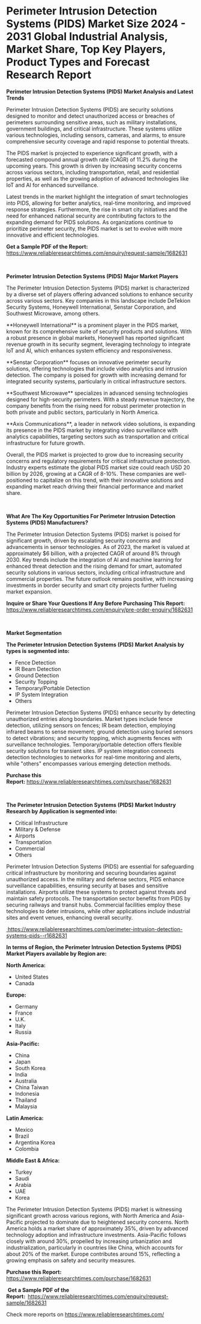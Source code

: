 <p><h1>Perimeter Intrusion Detection Systems (PIDS) Market Size 2024 - 2031 Global Industrial Analysis, Market Share, Top Key Players, Product Types and Forecast Research Report</h1></p><p><strong>Perimeter Intrusion Detection Systems (PIDS) Market Analysis and Latest Trends</strong></p>
<p><p>Perimeter Intrusion Detection Systems (PIDS) are security solutions designed to monitor and detect unauthorized access or breaches of perimeters surrounding sensitive areas, such as military installations, government buildings, and critical infrastructure. These systems utilize various technologies, including sensors, cameras, and alarms, to ensure comprehensive security coverage and rapid response to potential threats.</p><p>The PIDS market is projected to experience significant growth, with a forecasted compound annual growth rate (CAGR) of 11.2% during the upcoming years. This growth is driven by increasing security concerns across various sectors, including transportation, retail, and residential properties, as well as the growing adoption of advanced technologies like IoT and AI for enhanced surveillance.</p><p>Latest trends in the market highlight the integration of smart technologies into PIDS, allowing for better analytics, real-time monitoring, and improved response strategies. Furthermore, the rise in smart city initiatives and the need for enhanced national security are contributing factors to the expanding demand for PIDS solutions. As organizations continue to prioritize perimeter security, the PIDS market is set to evolve with more innovative and efficient technologies.</p></p>
<p><strong>Get a Sample PDF of the Report:&nbsp;</strong> <a href="https://www.reliableresearchtimes.com/enquiry/request-sample/1682631?utm_campaign=2006&utm_medium=2&utm_source=Github&utm_content=ia&utm_term=30122024&utm_id=perimeter-intrusion-detection-systems-pids">https://www.reliableresearchtimes.com/enquiry/request-sample/1682631</a></p>
<p>&nbsp;</p>
<p><strong>Perimeter Intrusion Detection Systems (PIDS) Major Market Players</strong></p>
<p><p>The Perimeter Intrusion Detection Systems (PIDS) market is characterized by a diverse set of players offering advanced solutions to enhance security across various sectors. Key companies in this landscape include DeTekion Security Systems, Honeywell International, Senstar Corporation, and Southwest Microwave, among others.</p><p>**Honeywell International** is a prominent player in the PIDS market, known for its comprehensive suite of security products and solutions. With a robust presence in global markets, Honeywell has reported significant revenue growth in its security segment, leveraging technology to integrate IoT and AI, which enhances system efficiency and responsiveness.</p><p>**Senstar Corporation** focuses on innovative perimeter security solutions, offering technologies that include video analytics and intrusion detection. The company is poised for growth with increasing demand for integrated security systems, particularly in critical infrastructure sectors.</p><p>**Southwest Microwave** specializes in advanced sensing technologies designed for high-security perimeters. With a steady revenue trajectory, the company benefits from the rising need for robust perimeter protection in both private and public sectors, particularly in North America.</p><p>**Axis Communications**, a leader in network video solutions, is expanding its presence in the PIDS market by integrating video surveillance with analytics capabilities, targeting sectors such as transportation and critical infrastructure for future growth.</p><p>Overall, the PIDS market is projected to grow due to increasing security concerns and regulatory requirements for critical infrastructure protection. Industry experts estimate the global PIDS market size could reach USD 20 billion by 2026, growing at a CAGR of 8-10%. These companies are well-positioned to capitalize on this trend, with their innovative solutions and expanding market reach driving their financial performance and market share.</p></p>
<p>&nbsp;</p>
<p><strong>What Are The Key Opportunities For Perimeter Intrusion Detection Systems (PIDS) Manufacturers?</strong></p>
<p><p>The Perimeter Intrusion Detection Systems (PIDS) market is poised for significant growth, driven by escalating security concerns and advancements in sensor technologies. As of 2023, the market is valued at approximately $6 billion, with a projected CAGR of around 8% through 2030. Key trends include the integration of AI and machine learning for enhanced threat detection and the rising demand for smart, automated security solutions in various sectors, including critical infrastructure and commercial properties. The future outlook remains positive, with increasing investments in border security and smart city projects further fueling market expansion.</p></p>
<p><strong>Inquire or Share Your Questions If Any Before Purchasing This Report:</strong> <a href="https://www.reliableresearchtimes.com/enquiry/pre-order-enquiry/1682631?utm_campaign=2006&utm_medium=2&utm_source=Github&utm_content=ia&utm_term=30122024&utm_id=perimeter-intrusion-detection-systems-pids">https://www.reliableresearchtimes.com/enquiry/pre-order-enquiry/1682631</a></p>
<p>&nbsp;</p>
<p><strong>Market Segmentation</strong></p>
<p><strong>The Perimeter Intrusion Detection Systems (PIDS) Market Analysis by types is segmented into:</strong></p>
<p><ul><li>Fence Detection</li><li>IR Beam Detection</li><li>Ground Detection</li><li>Security Topping</li><li>Temporary/Portable Detection</li><li>IP System Integration</li><li>Others</li></ul></p>
<p><p>Perimeter Intrusion Detection Systems (PIDS) enhance security by detecting unauthorized entries along boundaries. Market types include fence detection, utilizing sensors on fences; IR beam detection, employing infrared beams to sense movement; ground detection using buried sensors to detect vibrations; and security topping, which augments fences with surveillance technologies. Temporary/portable detection offers flexible security solutions for transient sites. IP system integration connects detection technologies to networks for real-time monitoring and alerts, while "others" encompasses various emerging detection methods.</p></p>
<p><strong>Purchase this Report:&nbsp;</strong><a href="https://www.reliableresearchtimes.com/purchase/1682631?utm_campaign=2006&utm_medium=2&utm_source=Github&utm_content=ia&utm_term=30122024&utm_id=perimeter-intrusion-detection-systems-pids">https://www.reliableresearchtimes.com/purchase/1682631</a></p>
<p>&nbsp;</p>
<p><strong>The Perimeter Intrusion Detection Systems (PIDS) Market Industry Research by Application is segmented into:</strong></p>
<p><ul><li>Critical Infrastructure</li><li>Military & Defense</li><li>Airports</li><li>Transportation</li><li>Commercial</li><li>Others</li></ul></p>
<p><p>Perimeter Intrusion Detection Systems (PIDS) are essential for safeguarding critical infrastructure by monitoring and securing boundaries against unauthorized access. In the military and defense sectors, PIDS enhance surveillance capabilities, ensuring security at bases and sensitive installations. Airports utilize these systems to protect against threats and maintain safety protocols. The transportation sector benefits from PIDS by securing railways and transit hubs. Commercial facilities employ these technologies to deter intrusions, while other applications include industrial sites and event venues, enhancing overall security.</p></p>
<p><a href="https://www.reliableresearchtimes.com/perimeter-intrusion-detection-systems-pids--r1682631?utm_campaign=2006&utm_medium=2&utm_source=Github&utm_content=ia&utm_term=30122024&utm_id=perimeter-intrusion-detection-systems-pids">&nbsp;https://www.reliableresearchtimes.com/perimeter-intrusion-detection-systems-pids--r1682631</a></p>
<p><strong>In terms of Region, the Perimeter Intrusion Detection Systems (PIDS) Market Players available by Region are:</strong></p>
<p>
    <p> <strong> North America: </strong>
        <ul>
            <li>United States</li>
            <li>Canada</li>
        </ul>
        </p> 
    <p> <strong> Europe: </strong>
        <ul>
            <li>Germany</li>
            <li>France</li>
            <li>U.K.</li>
            <li>Italy</li>
            <li>Russia</li>
        </ul>
        </p> 
    <p> <strong> Asia-Pacific: </strong>
        <ul>
            <li>China</li>
            <li>Japan</li>
            <li>South Korea</li>
            <li>India</li>
            <li>Australia</li>
            <li>China Taiwan</li>
            <li>Indonesia</li>
            <li>Thailand</li>
            <li>Malaysia</li>
        </ul>
        </p> 
    <p> <strong> Latin America: </strong>
        <ul>
            <li>Mexico</li>
            <li>Brazil</li>
            <li>Argentina Korea</li>
            <li>Colombia</li>
        </ul>
        </p> 
    <p> <strong> Middle East & Africa: </strong>
        <ul>
            <li>Turkey</li>
            <li>Saudi</li>
            <li>Arabia</li>
            <li>UAE</li>
            <li>Korea</li>
        </ul>
    </p>
    </p>
<p><p>The Perimeter Intrusion Detection Systems (PIDS) market is witnessing significant growth across various regions, with North America and Asia-Pacific projected to dominate due to heightened security concerns. North America holds a market share of approximately 35%, driven by advanced technology adoption and infrastructure investments. Asia-Pacific follows closely with around 30%, propelled by increasing urbanization and industrialization, particularly in countries like China, which accounts for about 20% of the market. Europe contributes around 15%, reflecting a growing emphasis on safety and security measures.</p></p>
<p><strong>Purchase this Report: </strong><a href="https://www.reliableresearchtimes.com/purchase/1682631?utm_campaign=2006&utm_medium=2&utm_source=Github&utm_content=ia&utm_term=30122024&utm_id=perimeter-intrusion-detection-systems-pids">https://www.reliableresearchtimes.com/purchase/1682631</a></p>
<p>&nbsp;<strong>Get a Sample PDF of the Report:&nbsp;&nbsp;</strong><a href="https://www.reliableresearchtimes.com/enquiry/request-sample/1682631?utm_campaign=2006&utm_medium=2&utm_source=Github&utm_content=ia&utm_term=30122024&utm_id=perimeter-intrusion-detection-systems-pids">https://www.reliableresearchtimes.com/enquiry/request-sample/1682631</a></p>
<p><strong></strong></p>
<p>Check more reports on <a href="https://www.reliableresearchtimes.com/?utm_campaign=2006&utm_medium=2&utm_source=Github&utm_content=ia&utm_term=30122024&utm_id=perimeter-intrusion-detection-systems-pids">https://www.reliableresearchtimes.com/</a></p>